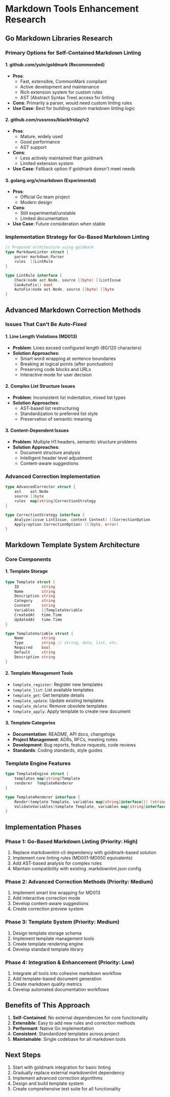 # Markdown Tools Enhancement Research

## Go Markdown Libraries Research

### Primary Options for Self-Contained Markdown Linting

#### 1. **github.com/yuin/goldmark** (Recommended)
- **Pros**: 
  - Fast, extensible, CommonMark compliant
  - Active development and maintenance
  - Rich extension system for custom rules
  - AST (Abstract Syntax Tree) access for linting
- **Cons**: Primarily a parser, would need custom linting rules
- **Use Case**: Best for building custom markdown linting logic

#### 2. **github.com/russross/blackfriday/v2**
- **Pros**: 
  - Mature, widely used
  - Good performance
  - AST support
- **Cons**: 
  - Less actively maintained than goldmark
  - Limited extension system
- **Use Case**: Fallback option if goldmark doesn't meet needs

#### 3. **golang.org/x/markdown** (Experimental)
- **Pros**: 
  - Official Go team project
  - Modern design
- **Cons**: 
  - Still experimental/unstable
  - Limited documentation
- **Use Case**: Future consideration when stable

### Implementation Strategy for Go-Based Markdown Linting

```go
// Proposed architecture using goldmark
type MarkdownLinter struct {
    parser markdown.Parser
    rules  []LintRule
}

type LintRule interface {
    Check(node ast.Node, source []byte) []LintIssue
    CanAutoFix() bool
    AutoFix(node ast.Node, source []byte) []byte
}
```

## Advanced Markdown Correction Methods

### Issues That Can't Be Auto-Fixed

#### 1. **Line Length Violations (MD013)**
- **Problem**: Lines exceed configured length (80/120 characters)
- **Solution Approaches**:
  - Smart word wrapping at sentence boundaries
  - Breaking at logical points (after punctuation)
  - Preserving code blocks and URLs
  - Interactive mode for user decision

#### 2. **Complex List Structure Issues**
- **Problem**: Inconsistent list indentation, mixed list types
- **Solution Approaches**:
  - AST-based list restructuring
  - Standardization to preferred list style
  - Preservation of semantic meaning

#### 3. **Content-Dependent Issues**
- **Problem**: Multiple H1 headers, semantic structure problems
- **Solution Approaches**:
  - Document structure analysis
  - Intelligent header level adjustment
  - Content-aware suggestions

### Advanced Correction Implementation

```go
type AdvancedCorrector struct {
    ast    ast.Node
    source []byte
    rules  map[string]CorrectionStrategy
}

type CorrectionStrategy interface {
    Analyze(issue LintIssue, context Context) []CorrectionOption
    Apply(option CorrectionOption) ([]byte, error)
}
```

## Markdown Template System Architecture

### Core Components

#### 1. **Template Storage**
```go
type Template struct {
    ID          string
    Name        string
    Description string
    Category    string
    Content     string
    Variables   []TemplateVariable
    CreatedAt   time.Time
    UpdatedAt   time.Time
}

type TemplateVariable struct {
    Name        string
    Type        string // string, date, list, etc.
    Required    bool
    Default     string
    Description string
}
```

#### 2. **Template Management Tools**
- `template_register`: Register new templates
- `template_list`: List available templates
- `template_get`: Get template details
- `template_update`: Update existing templates
- `template_delete`: Remove obsolete templates
- `template_apply`: Apply template to create new document

#### 3. **Template Categories**
- **Documentation**: README, API docs, changelogs
- **Project Management**: ADRs, RFCs, meeting notes
- **Development**: Bug reports, feature requests, code reviews
- **Standards**: Coding standards, style guides

### Template Engine Features

```go
type TemplateEngine struct {
    templates map[string]Template
    renderer  TemplateRenderer
}

type TemplateRenderer interface {
    Render(template Template, variables map[string]interface{}) (string, error)
    ValidateVariables(template Template, variables map[string]interface{}) error
}
```

## Implementation Phases

### Phase 1: Go-Based Markdown Linting (Priority: High)
1. Replace markdownlint-cli dependency with goldmark-based solution
2. Implement core linting rules (MD001-MD050 equivalents)
3. Add AST-based analysis for complex rules
4. Maintain compatibility with existing .markdownlint.json config

### Phase 2: Advanced Correction Methods (Priority: Medium)
1. Implement smart line wrapping for MD013
2. Add interactive correction mode
3. Develop content-aware suggestions
4. Create correction preview system

### Phase 3: Template System (Priority: Medium)
1. Design template storage schema
2. Implement template management tools
3. Create template rendering engine
4. Develop standard template library

### Phase 4: Integration & Enhancement (Priority: Low)
1. Integrate all tools into cohesive markdown workflow
2. Add template-based document generation
3. Create markdown quality metrics
4. Develop automated documentation workflows

## Benefits of This Approach

1. **Self-Contained**: No external dependencies for core functionality
2. **Extensible**: Easy to add new rules and correction methods
3. **Performant**: Native Go implementation
4. **Consistent**: Standardized templates across project
5. **Maintainable**: Single codebase for all markdown tools

## Next Steps

1. Start with goldmark integration for basic linting
2. Gradually replace external markdownlint dependency
3. Implement advanced correction algorithms
4. Design and build template system
5. Create comprehensive test suite for all functionality
